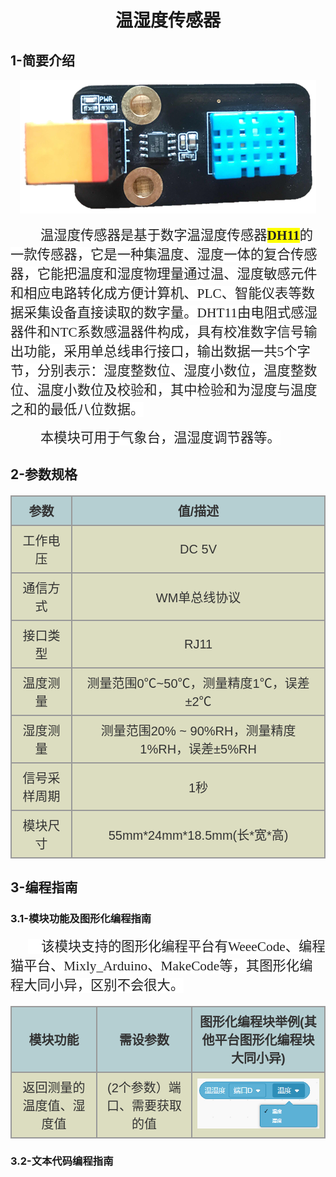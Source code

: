 <div align=center>
<h1 class="text-center">温湿度传感器</h1>
</div>

## **1-简要介绍**

<div align=center>
<img src="docs\electronic_modules\rj11\temperature_and_humidity\20190515-154203.png">
</div>

<html><body>
<p class=MsoNormal style='text-indent:.5in'><span lang=ZH-CN style='font-size:
16.0pt;font-family:宋体;color:#222222;background:white'>温湿度传感器是基于数字温湿度传感器</span><b><span
style='font-size:16.0pt;font-family:宋体;color:#222222;background:yellow'>DH11</span></b><span
lang=ZH-CN style='font-size:16.0pt;font-family:宋体;color:#222222;background:
white'>的一款传感器，它是一种集温度、湿度一体的复合传感器，它能把温度和湿度物理量通过温、湿度敏感元件和相应电路转化成方便计算机、</span><span
style='font-size:16.0pt;font-family:宋体;color:#222222;background:white'>PLC<span
lang=ZH-CN>、智能仪表等数据采集设备直接读取的数字量。</span>DHT11<span lang=ZH-CN>由电阻式感湿器件和</span>NTC<span
lang=ZH-CN>系数感温器件构成，具有校准数字信号输出功能，采用单总线串行接口，输出数据一共</span>5<span lang=ZH-CN>个字节，分别表示：湿度整数位、湿度小数位，温度整数位、温度小数位及校验和，其中检验和为湿度与温度之和的最低八位数据。</span></span></p>

<p class=MsoNormal style='text-indent:.5in'><span lang=ZH-CN style='font-size:
16.0pt;font-family:宋体;color:#222222;background:white'>本模块可用于气象台，温湿度调节器等。</span><span
style='font-family:宋体'><o:p></o:p></span></p>

<p class=MsoNormal align=center style='text-align:center'></p>
</body></html>

## **2-参数规格**

<!-- CSS goes in the document HEAD or added to your external stylesheet -->
<style type="text/css">
table.imagetable {
    font-family: verdana,arial,sans-serif;
    font-size:20px;
    color:#333333;
    border-width: 1px;
    border-color: #999999;
    border-collapse: collapse;
}
table.imagetable th {
    background:#b5cfd2 url('cell-blue.jpg');
    border-width: 2px;
    padding: 8px;
    border-style: solid;
    border-color: #999999;
    text-align: center;
}
table.imagetable td {
    background:#dcddc0 url('cell-grey.jpg');
    border-width: 2px;
    padding: 8px;
    border-style: solid;
    border-color: #999999;
    text-align: center;
}
text{
	font-size: 1cm;
	color: #7ec699;
}
</style>

<!-- Table goes in the document BODY -->
<table class="imagetable" style="display: table; text-align: left;">
<tr>
    <th>参数</th><th>值/描述</th>
</tr>
<tr>
    <td>工作电压</td><td>DC 5V</td>
</tr>
<tr>
    <td>通信方式</td><td>WM单总线协议</td>
</tr>
<tr>
    <td>接口类型</td><td>RJ11</td>
</tr>
<tr>
    <td>温度测量</td><td>测量范围0℃~50℃，测量精度1℃，误差±2℃</td>
</tr>
<tr>
    <td>湿度测量</td><td>测量范围20% ~ 90%RH，测量精度1%RH，误差±5%RH</td>
</tr>
<tr>
    <td>信号采样周期</td><td>1秒</td>
</tr>
<tr>
    <td>模块尺寸</td><td>55mm*24mm*18.5mm(长*宽*高)</td>
</tr>
</table>



## **3-编程指南**

### **3.1-模块功能及图形化编程指南**
 
<html><body>
<p class=MsoNormal style='text-indent:21.0pt'><span style='font-size:16.0pt;
font-family:华文楷体;color:#222222;background:white'>&nbsp;&nbsp;&nbsp; </span><span
lang=ZH-CN style='font-size:16.0pt;font-family:宋体;color:#222222;background:
white'>该模块支持的图形化编程平台有</span><span style='font-size:16.0pt;font-family:宋体;
color:#222222;background:white'><span style='box-sizing: border-box;font-variant-ligatures: normal;
font-variant-caps: normal;orphans: 2;text-align:start;widows: 2;-webkit-text-stroke-width: 0px;
text-decoration-style: initial;text-decoration-color: initial;word-spacing:
0px'>WeeeCode</span><span lang=ZH-CN><span style='box-sizing: border-box;
font-variant-ligatures: normal;font-variant-caps: normal;orphans: 2;text-align:
start;widows: 2;-webkit-text-stroke-width: 0px;text-decoration-style: initial;
text-decoration-color: initial;word-spacing:0px'>、编程猫平台、</span></span><span
style='box-sizing: border-box;font-variant-ligatures: normal;font-variant-caps: normal;
orphans: 2;text-align:start;widows: 2;-webkit-text-stroke-width: 0px;
text-decoration-style: initial;text-decoration-color: initial;word-spacing:
0px'>Mixly_Arduino</span><span lang=ZH-CN><span style='box-sizing: border-box;
font-variant-ligatures: normal;font-variant-caps: normal;orphans: 2;text-align:
start;widows: 2;-webkit-text-stroke-width: 0px;text-decoration-style: initial;
text-decoration-color: initial;word-spacing:0px'>、</span></span><span
style='box-sizing: border-box;font-variant-ligatures: normal;font-variant-caps: normal;
orphans: 2;text-align:start;widows: 2;-webkit-text-stroke-width: 0px;
text-decoration-style: initial;text-decoration-color: initial;word-spacing:
0px'>MakeCode</span><span lang=ZH-CN><span style='box-sizing: border-box;
font-variant-ligatures: normal;font-variant-caps: normal;orphans: 2;text-align:
start;widows: 2;-webkit-text-stroke-width: 0px;text-decoration-style: initial;
text-decoration-color: initial;word-spacing:0px'>等，其图形化编程大同小异，区别不会很大。</span></span></span></p>

<!-- Table goes in the document BODY -->
<table class="imagetable" style="display: table; text-align: left;">
<tr>
    <th>模块功能</th><th>需设参数</th><th>图形化编程块举例(其他平台图形化编程块大同小异)</th>
</tr>
<tr>
    <td>返回测量的温度值、湿度值</td><td>(2个参数）端口、需要获取的值</td><td><img src="docs\electronic_modules\rj11\temperature_and_humidity\20190515-155326.png"></img></td>
</tr>
</table>

### **3.2-文本代码编程指南**


